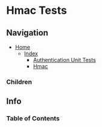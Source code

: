 # Hmac Tests

## Navigation

* [Home](/README.md)
	* [Index](/docs/Index.md)
		* [Authentication Unit Tests](/src/AuthenticationUnitTests/README.md)
		* [Hmac](/src/Authentication/Hmac/README.md)

### Children

## Info

### Table of Contents